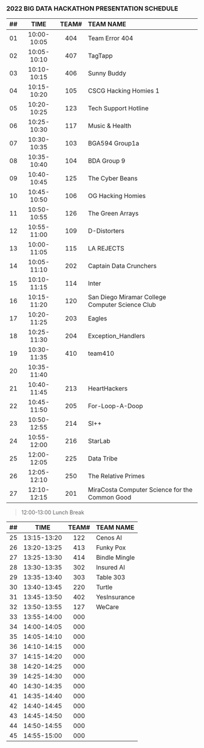 ### 2022 BIG DATA HACKATHON PRESENTATION SCHEDULE

| ## |    TIME       | TEAM# |         TEAM NAME         |
| -- | :-----------: | :---: | :------------------------ |
| 01 |  10:00-10:05  |  404  | Team Error 404            |
| 02 |  10:05-10:10  |  407  | TagTapp                   |
| 03 |  10:10-10:15  |  406  | Sunny Buddy               |
| 04 |  10:15-10:20  |  105  | CSCG Hacking Homies 1     |
| 05 |  10:20-10:25  |  123  | Tech Support Hotline      |
| 06 |  10:25-10:30  |  117  | Music & Health            |
| 07 |  10:30-10:35  |  103  | BGA594 Group1a            |
| 08 |  10:35-10:40  |  104  | BDA Group 9               |
| 09 |  10:40-10:45  |  125  | The Cyber Beans           |
| 10 |  10:45-10:50  |  106  | OG Hacking Homies         |
| 11 |  10:50-10:55  |  126  | The Green Arrays          |
| 12 |  10:55-11:00  |  109  | D-Distorters              |
| 13 |  10:00-11:05  |  115  | LA REJECTS                |
| 14 |  10:05-11:10  |  202  | Captain Data Crunchers    |
| 15 |  10:10-11:15  |  114  | Inter                     |
| 16 |  10:15-11:20  |  120  | San Diego Miramar College Computer Science Club |
| 17 |  10:20-11:25  |  203  | Eagles                    |
| 18 |  10:25-11:30  |  204  | Exception_Handlers        |
| 19 |  10:30-11:35  |  410  | team410                   |
| 20 |  10:35-11:40  |       |                           |
| 21 |  10:40-11:45  |  213  | HeartHackers              |
| 22 |  10:45-11:50  |  205  | For-Loop-A-Doop           |
| 23 |  10:50-12:55  |  214  | SI++                      |
| 24 |  10:55-12:00  |  216  | StarLab                   |
| 25 |  12:00-12:05  |  225  | Data Tribe                |
| 26 |  12:05-12:10  |  250  | The Relative Primes       |
| 27 |  12:10-12:15  |  201  | MiraCosta Computer Science for the Common Good |

> 12:00-13:00 Lunch Break

| ## |    TIME       | TEAM# |         TEAM NAME         |
| -- | :-----------: | :---: | :------------------------ |
| 25 |  13:15-13:20  |  122  | Cenos AI                  |
| 26 |  13:20-13:25  |  413  | Funky Pox                 |
| 27 |  13:25-13:30  |  414  | Bindle Mingle             |
| 28 |  13:30-13:35  |  302  | Insured AI                |
| 29 |  13:35-13:40  |  303  | Table 303                 |
| 30 |  13:40-13:45  |  220  | Turtle                    |
| 31 |  13:45-13:50  |  402  | YesInsurance              |
| 32 |  13:50-13:55  |  127  | WeCare                    |
| 33 |  13:55-14:00  |  000  |                           |
| 34 |  14:00-14:05  |  000  |                           |
| 35 |  14:05-14:10  |  000  |                           |
| 36 |  14:10-14:15  |  000  |                           |
| 37 |  14:15-14:20  |  000  |                           |
| 38 |  14:20-14:25  |  000  |                           |
| 39 |  14:25-14:30  |  000  |                           |
| 40 |  14:30-14:35  |  000  |                           |
| 41 |  14:35-14:40  |  000  |                           |
| 42 |  14:40-14:45  |  000  |                           |
| 43 |  14:45-14:50  |  000  |                           |
| 44 |  14:50-14:55  |  000  |                           |
| 45 |  14:55-15:00  |  000  |                           |
